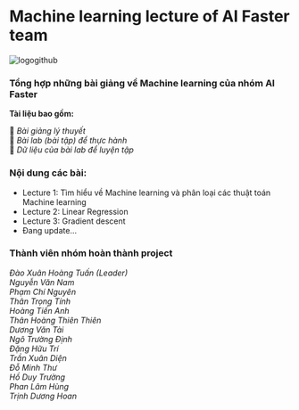 # Machine learning lecture of AI Faster team
![logogithub](https://github.com/AppSalmon/Machine-learning-lecture-of-AI-Faster-team/assets/120777599/3b353f8e-c827-4414-b50a-187a18028588)

### Tổng hợp những bài giảng về Machine learning của nhóm AI Faster 
**Tài liệu bao gồm:** 

 🌟 *Bài giảng lý thuyết*\
 🌟 *Bài lab (bài tập) để thực hành*\
 🌟 *Dữ liệu của bài lab để luyện tập*

### Nội dung các bài:
- Lecture 1: Tìm hiểu về Machine learning và phân loại các thuật toán Machine learning
- Lecture 2: Linear Regression
- Lecture 3: Gradient descent
- Đang update...
### Thành viên nhóm hoàn thành project
*Đào Xuân Hoàng Tuấn (Leader)*\
*Nguyễn Văn Nam*\
*Phạm Chí Nguyên*\
*Thân Trọng Tính*\
*Hoàng Tiến Anh*\
*Thân Hoàng Thiên Thiên*\
*Dương Văn Tài*\
*Ngô Trường Định*\
*Đặng Hữu Trí*\
*Trần Xuân Diện*\
*Đỗ Minh Thư*\
*Hồ Duy Trường*\
*Phan Lâm Hùng*\
*Trịnh Dương Hoan*
